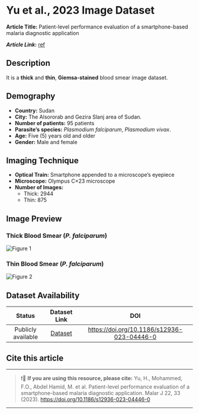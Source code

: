 # **Yu et al., 2023 Image Dataset**  
**Article Title:** Patient-level performance evaluation of a smartphone-based malaria diagnostic application

**_Article Link_:** [ref](https://malariajournal.biomedcentral.com/articles/10.1186/s12936-023-04446-0)

## **Description**
It is a **thick** and **thin**, **Giemsa-stained** blood smear image dataset.

## **Demography**
+ **Country:** Sudan
+ **City:** The Alsororab and Gezira Slanj area of Sudan. 
+ **Number of patients:** 95 patients
+ **Parasite’s species:** _Plasmodium falciparum_, _Plasmodium vivax_. 
+ **Age:** Five (5) years old and older 
+ **Gender:** Male and female


## **Imaging Technique**
+ **Optical Train:** Smartphone appended to a microscope’s eyepiece
+ **Microscope:** Olympus C×23 microscope
+ **Number of Images:**
     - Thick: 2944
     - Thin: 875

## **Image Preview**
### **Thick Blood Smear (_P. falciparum_)**
![Figure 1](https://github.com/ItunuIsewon/Malaria-Blood-Smear-Images/blob/main/Images/Sudan_Thick_Pf.png)


### **Thin Blood Smear (_P. falciparum_)**
![Figure 2](https://github.com/ItunuIsewon/Malaria-Blood-Smear-Images/blob/main/Images/Sudan_Thin_Pf.png)


## **Dataset Availability**
|**Status**|**Dataset Link**|**DOI**|
|:---:|:---:|:---:|
|Publicly available| [Dataset](https://data.lhncbc.nlm.nih.gov/public/Malaria/MalariaScreener/index.html)| https://doi.org/10.1186/s12936-023-04446-0|


## **Cite this article**
---
>
> ❗🛑 **If you are using this resource, please cite:** Yu, H., Mohammed, F.O., Abdel Hamid, M. et al. Patient-level performance evaluation of a smartphone-based malaria diagnostic application. Malar J 22, 33 (2023). https://doi.org/10.1186/s12936-023-04446-0
>
---
